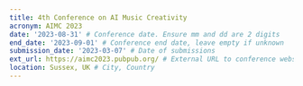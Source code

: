 ```yaml
---
title: 4th Conference on AI Music Creativity
acronym: AIMC 2023
date: '2023-08-31' # Conference date. Ensure mm and dd are 2 digits
end_date: '2023-09-01' # Conference end date, leave empty if unknown
submission_date: '2023-03-07' # Date of submissions
ext_url: https://aimc2023.pubpub.org/ # External URL to conference website
location: Sussex, UK # City, Country
---
```

